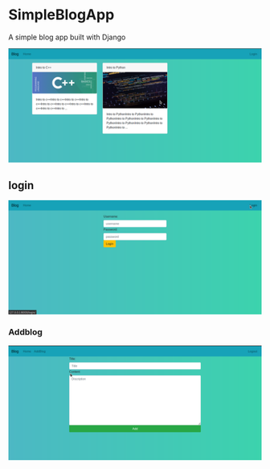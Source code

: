 # SimpleBlogApp
A simple blog app built with Django


![](images/homeblog.png)

## login 
![](images/loginblog.png)

### Addblog
![](images/blogadd.png)


